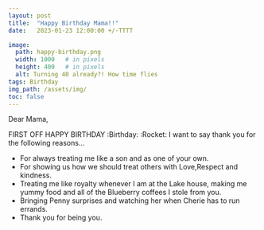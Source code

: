 ```yaml
---
layout: post
title:  "Happy Birthday Mama!!"
date:   2023-01-23 12:00:00 +/-TTTT

image:
  path: happy-birthday.png
  width: 1000   # in pixels
  height: 400   # in pixels
  alt: Turning 40 already?! How time flies
tags: Birthday
img_path: /assets/img/
toc: false
---
```


Dear Mama,

FIRST OFF HAPPY BIRTHDAY :Birthday: :Rocket:
I want to say thank you for the following reasons...

- For always treating me like a son and as one of your own.
- For showing us how we should treat others with Love,Respect and kindness.
- Treating me like royalty whenever I am at the Lake house, making me yummy food and all of the Blueberry coffees I stole from you.
- Bringing Penny surprises and watching her when Cherie has to run errands.
- Thank you for being you. 